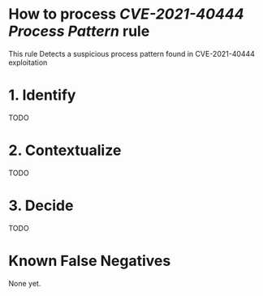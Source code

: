 # How to process *CVE-2021-40444 Process Pattern* rule
This rule Detects a suspicious process pattern found in CVE-2021-40444 exploitation

# 1. Identify
TODO

# 2. Contextualize
TODO

# 3. Decide
TODO

# Known False Negatives
None yet.
